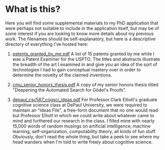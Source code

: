 # What is this?
Here you will find some supplemental materials to my PhD application that were perhaps not suitable to include in the application itself, but may be of some interest if you are looking to know more details about my previous work. The filenames should be self-explanatory, but here is a descriptive directory of everything I've hosted here:

1. [patents_granted_by_me.pdf](patents_granted_by_me.pdf)
A list of 15 patents granted by me while I was a Patent Examiner for the USPTO. The titles and abstracts illustrate the breadth of the art I examined in and give you an idea of the sort of technologies I had to gain conceptual mastery over in order to determine the novelty of the claimed inventions.

2. [cmu_senior_honors_thesis.pdf](cmu_senior_honors_thesis.pdf)
A copy of my senior honors thesis titled "Deepening the Automated Search for Gödel's Proofs".

3. [depaul_csc587_cogsci_ideas.pdf](depaul_csc587_cogsci_ideas.pdf)
For Professor Clark Elliott's graduate cognitive science class at DePaul University, we were required to maintain an "Ideas File", a free-form document that no one would read but Professor Elliott in which we could write about whatever came to mind and furthered our research in the class. I filled mine with nearly 15,000 words of random musings on artificial intelligence, machine learning, self-organization, computability theory, all kinds of fun stuff. Obviously, don't read the whole thing, but take a peek to see where my head wanders when I'm told to write freely about cognitive science.

